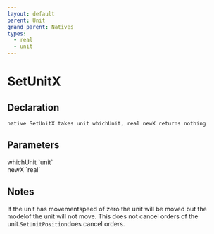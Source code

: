 ```yaml
---
layout: default
parent: Unit
grand_parent: Natives
types:
  - real
  - unit
---
```


# SetUnitX

## Declaration

```
native SetUnitX takes unit whichUnit, real newX returns nothing
```

## Parameters
<dl>
  <dt>whichUnit `unit`</dt>
  <dd></dd>

  <dt>newX `real`</dt>
  <dd></dd>
</dl>

## Notes 
If the unit has movementspeed of zero the unit will be moved but the modelof the unit will not move.
This does not cancel orders of the unit.`SetUnitPosition`does cancel orders.